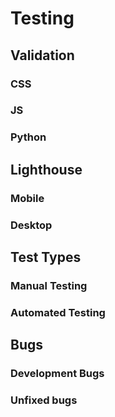 # Testing

## Validation

### CSS

### JS

### Python

## Lighthouse

### Mobile

### Desktop

## Test Types

### Manual Testing

### Automated Testing

## Bugs

### Development Bugs

### Unfixed bugs